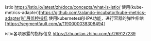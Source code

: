 istio
https://istio.io/latest/zh/docs/concepts/what-is-istio/
使用(kube-metrics-adapter)[https://github.com/zalando-incubator/kube-metrics-adapter]扩展监控指标
使用kubernetes的HPA功能，进行容器的弹性伸缩[https://segmentfault.com/a/1190000038308494]

istio各项暴露的指标信息
https://zhuanlan.zhihu.com/p/269127239